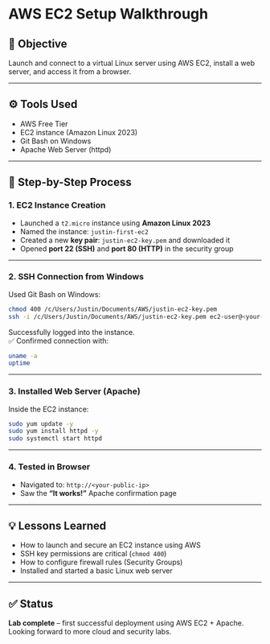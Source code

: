 # AWS EC2 Setup Walkthrough

## 📌 Objective
Launch and connect to a virtual Linux server using AWS EC2, install a web server, and access it from a browser.

---

## ⚙️ Tools Used
- AWS Free Tier
- EC2 instance (Amazon Linux 2023)
- Git Bash on Windows
- Apache Web Server (httpd)

---

## 🧪 Step-by-Step Process

### 1. EC2 Instance Creation
- Launched a `t2.micro` instance using **Amazon Linux 2023**
- Named the instance: `justin-first-ec2`
- Created a new **key pair**: `justin-ec2-key.pem` and downloaded it
- Opened **port 22 (SSH)** and **port 80 (HTTP)** in the security group

---

### 2. SSH Connection from Windows
Used Git Bash on Windows:
```bash
chmod 400 /c/Users/Justin/Documents/AWS/justin-ec2-key.pem
ssh -i /c/Users/Justin/Documents/AWS/justin-ec2-key.pem ec2-user@<your-public-ip>
```

Successfully logged into the instance.  
✅ Confirmed connection with:
```bash
uname -a
uptime
```

---

### 3. Installed Web Server (Apache)
Inside the EC2 instance:
```bash
sudo yum update -y
sudo yum install httpd -y
sudo systemctl start httpd
```

---

### 4. Tested in Browser
- Navigated to: `http://<your-public-ip>`
- Saw the **“It works!”** Apache confirmation page

---

## 💡 Lessons Learned
- How to launch and secure an EC2 instance using AWS
- SSH key permissions are critical (`chmod 400`)
- How to configure firewall rules (Security Groups)
- Installed and started a basic Linux web server

---

## ✅ Status
**Lab complete** – first successful deployment using AWS EC2 + Apache.  
Looking forward to more cloud and security labs.
